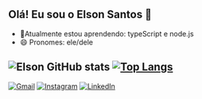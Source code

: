 ## Olá! Eu sou o Elson Santos 👋

- 🌱Atualmente estou aprendendo: typeScript e node.js
- 😄 Pronomes: ele/dele

![Elson GitHub stats](https://github-readme-stats.vercel.app/api?username=ELSON-341&show_icons=true&theme=tokyonight)
[![Top Langs](https://github-readme-stats.vercel.app/api/top-langs/?username=ELSON-341&layout=donut&theme=tokyonight)](https://github.com/anuraghazra/github-readme-stats)
---

[![Gmail](https://img.shields.io/badge/Gmail-D14836?style=for-the-badge&logo=gmail&logoColor=white)](mailto:elson.sn314@gmail.com)
[![Instagram](https://img.shields.io/badge/Instagram-E4405F?style=for-the-badge&logo=instagram&logoColor=white)](https://www.instagram.com/elsooonsantos/)
[![LinkedIn](https://img.shields.io/badge/LinkedIn-0077B5?style=for-the-badge&logo=linkedin&logoColor=white)](www.linkedin.com/in/elson-santos-do-nascimento-584035326)
